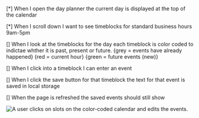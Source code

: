 [*] When I open the day planner the current day is displayed at the top of the calendar

[*] When I scroll down I want to see timeblocks for standard business hours 9am-5pm

[] When I look at the timeblocks for the day each timeblock is color coded to indictae whther it is past, present or future.
{grey = events have already happened}
{red = current hour}
{green = future events (new)}

[] When I click into a timeblock I can enter an event

[] When I click the save button for that timeblock the text for that event is saved in local storage

[] When the page is refreshed the saved events should still show

![A user clicks on slots on the color-coded calendar and edits the events.](./Assets/05-third-party-apis-homework-demo.gif)